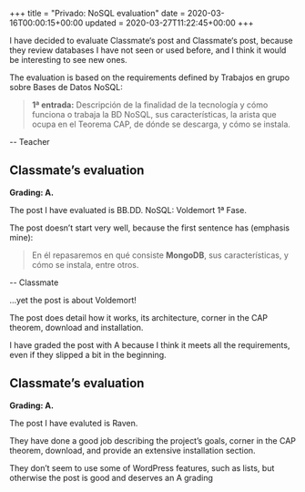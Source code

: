 +++
title = "Privado: NoSQL evaluation"
date = 2020-03-16T00:00:15+00:00
updated = 2020-03-27T11:22:45+00:00
+++

I have decided to evaluate Classmate‘s post and Classmate‘s post, because they review databases I have not seen or used before, and I think it would be interesting to see new ones.

The evaluation is based on the requirements defined by Trabajos en grupo sobre Bases de Datos NoSQL:

> **1ª entrada:** Descripción de la finalidad de la tecnología y cómo funciona o trabaja la BD NoSQL, sus características, la arista que ocupa en el Teorema CAP, de dónde se descarga, y cómo se instala.

-- Teacher

## Classmate’s evaluation

**Grading: A.**

The post I have evaluated is BB.DD. NoSQL: Voldemort 1ª Fase.

The post doesn’t start very well, because the first sentence has (emphasis mine):

> En él repasaremos en qué consiste **MongoDB**, sus características, y cómo se instala, entre otros.

-- Classmate

…yet the post is about Voldemort!

The post does detail how it works, its architecture, corner in the CAP theorem, download and installation.

I have graded the post with A because I think it meets all the requirements, even if they slipped a bit in the beginning.

## Classmate’s evaluation

**Grading: A.**

The post I have evaluted is Raven.

They have done a good job describing the project’s goals, corner in the CAP theorem, download, and provide an extensive installation section.

<!-- TODO if this sentence ends with a dot, zola complains about invalid UTF-8, what? -->

They don’t seem to use some of WordPress features, such as lists, but otherwise the post is good and deserves an A grading
